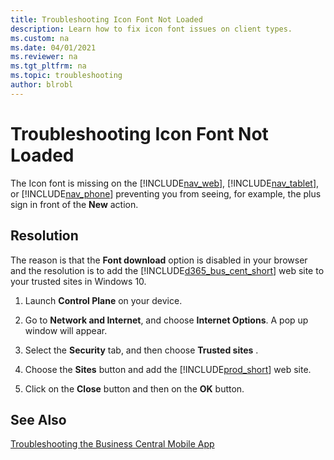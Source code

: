 ```yaml
---
title: Troubleshooting Icon Font Not Loaded
description: Learn how to fix icon font issues on client types.
ms.custom: na
ms.date: 04/01/2021
ms.reviewer: na
ms.tgt_pltfrm: na
ms.topic: troubleshooting
author: blrobl
---
```


# Troubleshooting Icon Font Not Loaded

The Icon font is missing on the [!INCLUDE[nav_web](includes/nav_web_md.md)], [!INCLUDE[nav_tablet](includes/nav_tablet_md.md)], or [!INCLUDE[nav_phone](includes/nav_phone_md.md)] preventing you from seeing, for example, the plus sign in front of the **New** action.  
  
## Resolution

The reason is that the **Font download** option is disabled in your browser and the resolution is to add the [!INCLUDE[d365_bus_cent_short](includes/d365_bus_cent_short_md.md)] web site to your trusted sites in Windows 10.  
  
1. Launch **Control Plane** on your device.  
  
2. Go to **Network and Internet**, and choose **Internet Options**. A pop up window will appear.
  
3. Select the  **Security** tab, and then choose **Trusted sites** .  
  
4. Choose the **Sites** button and add the [!INCLUDE[prod_short](includes/prod_short.md)] web site.  
  
5. Click on the **Close** button and then on the **OK** button.  
  
## See Also

[Troubleshooting the Business Central Mobile App](devenv-Troubleshooting-the-Mobile-App.md)  